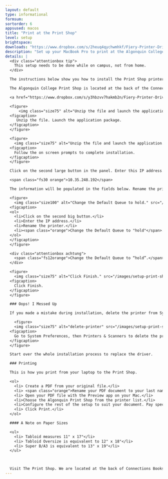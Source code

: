 ```yaml
---
layout: default
type: informational
formsum: 
sortorder: 6
appsused: macos
title: "Print at the Print Shop"
level: setup
brightspace: 
downloads: "https://www.dropbox.com/s/2heuq4qychwmhkf/Fiery-Printer-Driver.pkg?dl=1"
description: "Set up your MacBook Pro to print at the Algonquin College Print Shop."
details: |
  <div class="attentionbox tip">
    This setup needs to be done while on campus, not from home.
  </div>

  The instructions below show you how to install the Print Shop printer drivers on your Mac. This saves you from having to wait in line for walk-in computers. This setup process only needs to be completed once.

  The Algonquin College Print Shop is located at the back of the Connections Store in H building. You can get there through the cafeteria or through the Student Commmons building.

  <a href="https://www.dropbox.com/s/y3hbzvv7hakmb2n/Fiery-Printer-Driver.pkg.zip?dl=1" class="button" target="_blank">Download the Printer Drivers</a>

  <figure>
      <img class="size75" alt="Unzip the file and launch the application." src="/images/setup-print-shop/screen1.jpg">
  <figcaption>
     Unzip the file. Launch the application package.
  </figcaption>
  </figure>

  <figure>
    <img class="size75" alt="Unzip the file and launch the application." src="/images/setup-print-shop/screen2.jpg">
  <figcaption>
    Follow the on screen prompts to complete installation.
  </figcaption>
  </figure>

  Click on the second large button in the panel. Enter this IP address.

  <span class="fs30 orange">10.35.248.192</span>

  The information will be populated in the fields below. Rename the printer, if you wish.

  <figure>
    <img class="size100" alt="Change the Default Queue to hold." src="/images/setup-print-shop/screen3.jpg">
  <figcaption>
  <ol>
    <li>Click on the second big button.</li>
    <li>Enter the IP address.</li>
    <li>Rename the printer.</li>
    <li><span class="orange">Change the Default Queue to "hold"</span>.</li>
  </ol>
  </figcaption>
  </figure>

  <div class="attentionbox achtung">
    <span class="fs12orange">Change the Default Queue to “hold”.</span>
  </div>

  <figure>
    <img class="size75" alt="Click Finish." src="/images/setup-print-shop/screen4.jpg">
  <figcaption>
    Click Finish.
  </figcaption>
  </figure>

  ### Oops! I Messed Up

  If you made a mistake during installation, delete the printer from System Preferences

    <figure>
    <img class="size75" alt="delete-printer" src="/images/setup-print-shop/delete-printer.jpg">
  <figcaption>
    Go to System Preferences, then Printers & Scanners to delete the printer.
  </figcaption>
  </figure>

  Start over the whole installation process to replace the driver.

  ### Printing

  This is how you print from your laptop to the Print Shop.

  <ol>
    <li> Create a PDF from your original file.</li>
    <li> <span class="orange">Rename your PDF document to your last name and first name</span> or else they won't know which is yours.</li>
    <li> Open your PDF file with the Preview app on your Mac.</li>
    <li>Choose the Algonquin Print Shop from the printer list.</li>
    <li>Configure the rest of the setup to suit your document. Pay special attention to the Scale setting. <span class="orange">Set it to 100% if you dont want the size to change.</span></li>
    <li> Click Print.</li>
  </ol>

  #### A Note on Paper Sizes

  <ul>
    <li> Tabloid measures 11" x 17"</li>
    <li> Tabloid Oversize is equivalent to 12" x 18"</li>
    <li> Super B/A3 is equivalent to 13" x 19"</li>
  </ul>

  

  Visit The Print Shop. We are located at the back of Connections Bookstore (H110).
---
```


